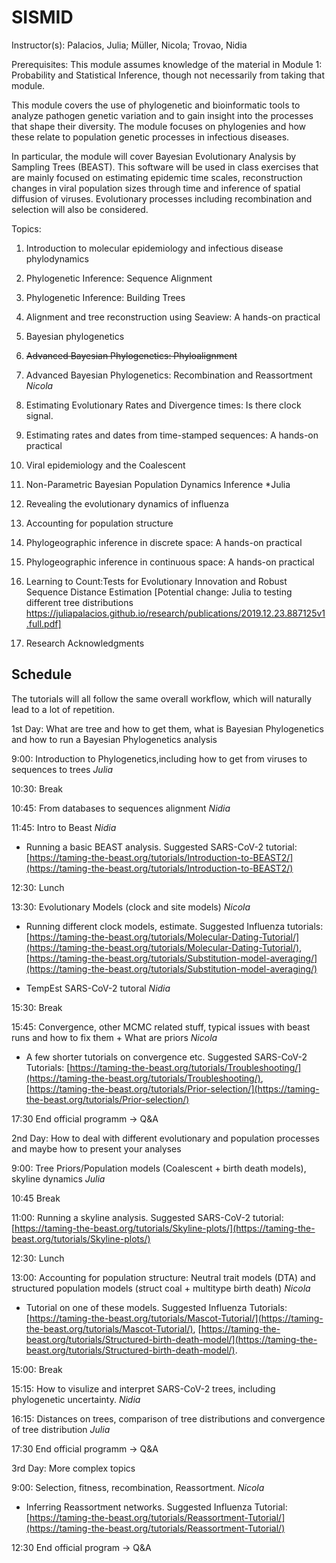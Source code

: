 # SISMID

Instructor(s):
Palacios, Julia; Müller, Nicola; Trovao, Nidia

Prerequisites: This module assumes knowledge of the material in Module 1: Probability and Statistical Inference, though not necessarily from taking that module.

This module covers the use of phylogenetic and bioinformatic tools to analyze pathogen genetic variation and to gain insight into the processes that shape their diversity. The module focuses on phylogenies and how these relate to population genetic processes in infectious diseases.

In particular, the module will cover Bayesian Evolutionary Analysis by Sampling Trees (BEAST). This software will be used in class exercises that are mainly focused on estimating epidemic time scales, reconstruction changes in viral population sizes through time and inference of spatial diffusion of viruses. Evolutionary processes including recombination and selection will also be considered.

Topics:
1. Introduction to molecular epidemiology and infectious disease phylodynamics

2. Phylogenetic Inference: Sequence Alignment

3. Phylogenetic Inference: Building Trees

4. Alignment and tree reconstruction using Seaview: A hands-on practical

5. Bayesian phylogenetics

6. <del> Advanced Bayesian Phylogenetics: Phyloalignment </del>

7. Advanced Bayesian Phylogenetics: Recombination and Reassortment *Nicola*

8. Estimating Evolutionary Rates and Divergence times: Is there clock signal.

9. Estimating rates and dates from time-stamped sequences: A hands-on practical

10. Viral epidemiology and the Coalescent

11. Non-Parametric Bayesian Population Dynamics Inference *Julia

12. Revealing the evolutionary dynamics of influenza

13. Accounting for population structure

14. Phylogeographic inference in discrete space: A hands-on practical

15. Phylogeographic inference in continuous space: A hands-on practical

16. Learning to Count:Tests for Evolutionary Innovation and Robust Sequence Distance
Estimation  [Potential change: Julia to testing different tree distributions  https://juliapalacios.github.io/research/publications/2019.12.23.887125v1.full.pdf]

17. Research Acknowledgments

## Schedule
The tutorials will all follow the same overall workflow, which will naturally lead to a lot of repetition. 

1st Day: What are tree and how to get them, what is Bayesian Phylogenetics and how to run a Bayesian Phylogenetics analysis

9:00: Introduction to Phylogenetics,including how to get from viruses to sequences to trees *Julia*

10:30: Break

10:45: From databases to sequences alignment *Nidia*

11:45: Intro to Beast *Nidia*

- Running a basic BEAST analysis. Suggested SARS-CoV-2 tutorial: [https://taming-the-beast.org/tutorials/Introduction-to-BEAST2/](https://taming-the-beast.org/tutorials/Introduction-to-BEAST2/)

12:30: Lunch

13:30: Evolutionary Models (clock and site models) *Nicola*

- Running different clock models, estimate. Suggested Influenza tutorials: [https://taming-the-beast.org/tutorials/Molecular-Dating-Tutorial/](https://taming-the-beast.org/tutorials/Molecular-Dating-Tutorial/), [https://taming-the-beast.org/tutorials/Substitution-model-averaging/](https://taming-the-beast.org/tutorials/Substitution-model-averaging/)

- TempEst SARS-CoV-2 tutoral *Nidia*

15:30: Break
    
15:45: Convergence, other MCMC related stuff, typical issues with beast runs and how to fix them + What are priors *Nicola*

- A few shorter tutorials on convergence etc. Suggested SARS-CoV-2 Tutorials: [https://taming-the-beast.org/tutorials/Troubleshooting/](https://taming-the-beast.org/tutorials/Troubleshooting/), [https://taming-the-beast.org/tutorials/Prior-selection/](https://taming-the-beast.org/tutorials/Prior-selection/)

17:30 End official programm -> Q&A

2nd Day: How to deal with different evolutionary and population processes and maybe how to present your analyses

9:00: Tree Priors/Population models (Coalescent + birth death models), skyline dynamics *Julia*

10:45 Break

11:00: Running a skyline analysis. Suggested SARS-CoV-2 tutorial: [https://taming-the-beast.org/tutorials/Skyline-plots/](https://taming-the-beast.org/tutorials/Skyline-plots/)

12:30: Lunch   

13:00: Accounting for population structure: Neutral trait models (DTA) and structured population models (struct coal + multitype birth death) *Nicola*

- Tutorial on one of these models. Suggested Influenza Tutorials: [https://taming-the-beast.org/tutorials/Mascot-Tutorial/](https://taming-the-beast.org/tutorials/Mascot-Tutorial/), [https://taming-the-beast.org/tutorials/Structured-birth-death-model/](https://taming-the-beast.org/tutorials/Structured-birth-death-model/).

15:00: Break

15:15: How to visulize and interpret SARS-CoV-2 trees, including phylogenetic uncertainty. *Nidia*

16:15: Distances on trees, comparison of tree distributions and convergence of tree distribution *Julia*
    
17:30 End official programm -> Q&A

3rd Day: More complex topics

9:00: Selection, fitness, recombination, Reassortment. *Nicola*

- Inferring Reassortment networks. Suggested Influenza Tutorial: [https://taming-the-beast.org/tutorials/Reassortment-Tutorial/](https://taming-the-beast.org/tutorials/Reassortment-Tutorial/)
   
12:30 End official program -> Q&A



  
